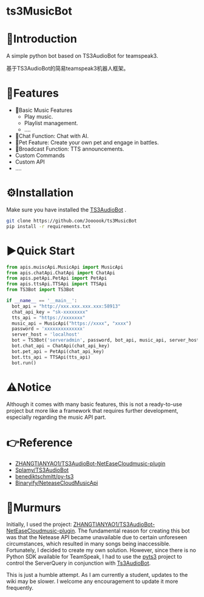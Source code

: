 # ts3MusicBot
# 👋Introduction
A simple python bot based on TS3AudioBot for teamspeak3.

基于TS3AudioBot的简易teamspeak3机器人框架。

# 🚩Features
- 🎵Basic Music Features
  - Play music.
  - Playlist management.
  - ....
- 🤖Chat Function: Chat with AI.
- 🐶Pet Feature: Create your own pet and engage in battles.
- 📢Broadcast Function: TTS announcements.
- Custom Commands
- Custom API
- ....

# ⚙️Installation
Make sure you have installed the [TS3AudioBot](https://github.com/Splamy/TS3AudioBot)   .
~~~bash
git clone https://github.com/Joooook/ts3MusicBot
pip install -r requirements.txt
~~~

# ▶️Quick Start

~~~python
from apis.muiscApi.MusicApi import MusicApi
from apis.chatApi.ChatApi import ChatApi
from apis.petApi.PetApi import PetApi
from apis.ttsApi.TTSApi import TTSApi
from TS3Bot import TS3Bot

if __name__ == '__main__':
  bot_api = "http://xxx.xxx.xxx.xxx:58913"
  chat_api_key = "sk-xxxxxxxx"
  tts_api = "https://xxxxxxx"
  music_api = MusicApi("https://xxxx", "xxxx")
  password = 'xxxxxxxxxxxxxx'
  server_host = 'localhost'
  bot = TS3Bot('serveradmin', password, bot_api, music_api, server_host)
  bot.chat_api = ChatApi(chat_api_key)
  bot.pet_api = PetApi(chat_api_key)
  bot.tts_api = TTSApi(tts_api)
  bot.run()
~~~
# ⚠️Notice
Although it comes with many basic features, this is not a ready-to-use project but more like a framework that requires further development, especially regarding the music API part.


# 👉️Reference

- [ZHANGTIANYAO1/TS3AudioBot-NetEaseCloudmusic-plugin](https://github.com/ZHANGTIANYAO1/TS3AudioBot-NetEaseCloudmusic-plugin)
- [Splamy/TS3AudioBot](https://github.com/Splamy/TS3AudioBot)
- [benediktschmitt/py-ts3](https://github.com/benediktschmitt/py-ts3)
- [Binaryify/NeteaseCloudMusicApi](https://github.com/Binaryify/NeteaseCloudMusicApi)

# 💭Murmurs
Initially, I used the project: [ZHANGTIANYAO1/TS3AudioBot-NetEaseCloudmusic-plugin](https://github.com/ZHANGTIANYAO1/TS3AudioBot-NetEaseCloudmusic-plugin). The fundamental reason for creating this bot was that the Netease API became unavailable due to certain unforeseen circumstances, which resulted in many songs being inaccessible. Fortunately, I decided to create my own solution. However, since there is no Python SDK available for TeamSpeak, I had to use the [pyts3](https://github.com/benediktschmitt/py-ts3) project to control the ServerQuery in conjunction with [Ts3AudioBot](https://github.com/Splamy/TS3AudioBot).

This is just a humble attempt. As I am currently a student, updates to the wiki may be slower. I welcome any encouragement to update it more frequently.


